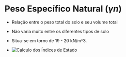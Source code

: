 # Peso Específico Natural (_&gamma;n_)

 - Relação entre o peso total do solo e seu volume total
 - Não varia muito entre os diferentes tipos de solo
 - Situa-se em torno de 19 - 20 kN/m^3.

 - ![Calculo dos Índices de Estado](calculo_dos_indices_de_estado.png)
